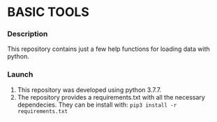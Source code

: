 # BASIC TOOLS

### Description
This repository contains just a 
few help functions for loading data with python.
### Launch
1. This repository was developed using python 3.7.7.
2. The repository provides a requirements.txt with all the necessary dependecies. 
They can be install with: `pip3 install -r requirements.txt`